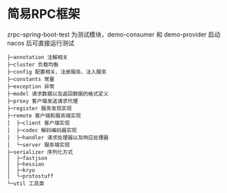 # 简易RPC框架

zrpc-spring-boot-test 为测试模块，demo-consumer 和 demo-provider 启动 nacos 后可直接运行测试



```
├─annotation 注解相关
├─cluster 负载均衡
├─config 配置相关、注册服务、注入服务
├─constants 常量
├─exception 异常
├─model 请求数据以及返回数据的格式定义
├─proxy 客户端发送请求代理
├─register 服务发现实现
├─remote 客户端和服务端实现
│  ├─client 客户端实现
│  ├─codec 解码编码器实现
│  ├─handler 请求处理器以及响应处理器
│  └─server 服务端实现
├─serializer 序列化方式
│  ├─fastjson
│  ├─hessian
│  ├─kryo
│  └─protostuff
└─util 工具类
```

